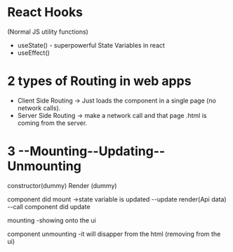 # React Hooks
(Normal JS utility functions)
- useState() - superpowerful State Variables in react 
- useEffect()

# 2 types of Routing in web apps
- Client Side Routing -> Just loads the component in a single page (no network calls).
- Server Side Routing -> make a network call and that page .html is coming from the server.

<!-- class function -->
# 3 --Mounting--Updating--Unmounting
constructor(dummy)
Render (dummy)
<html dummy>
component did mount
<API call>
<this.setState> ->state variable is updated 
--update
render(Api data)
<html is loaded with new api data>
--call component did update

<!-- Dom manipulating is expensive react tries to batch up the render,mounting 
batch up things to all its children that's why react is fast -->

<!-- when mounting state gets finished the component renders quickly
constructor calls once
when we do the setstate updating state starts , it updates the state variable, react triggers the render once again
it will update the dom with the new value  -->

mounting
-showing onto the ui 

component unmounting
-it will disapper from the html (removing from the ui)